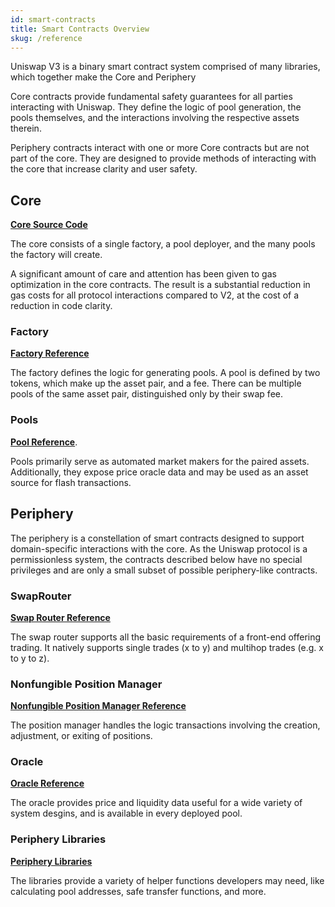 ```yaml
---
id: smart-contracts
title: Smart Contracts Overview
skug: /reference
---
```

Uniswap V3 is a binary smart contract system comprised of many libraries, which together make the Core and Periphery 


Core contracts provide fundamental safety guarantees for all parties interacting with Uniswap. They define the logic of pool generation, the pools themselves, and the interactions involving the respective assets therein.

Periphery contracts interact with one or more Core contracts but are not part of the core. They are designed to provide methods of interacting with the core that increase clarity and user safety. 

## Core

[**Core Source Code**](https://github.com/Uniswap/uniswap-v3-core)

The core consists of a single factory, a pool deployer, and the many pools  the factory will create.

A significant amount of care and attention has been given to gas optimization in the core contracts. The result is a substantial reduction in gas costs for all protocol interactions compared to V2, at the cost of a reduction in code clarity.


### Factory

[**Factory Reference**](https://docs.uniswap.org/reference/UniswapV3Factory) 

The factory defines the logic for generating pools. A pool is defined by two tokens, which make up the asset pair, and a fee. There can be multiple pools of the same asset pair, distinguished only by their swap fee. 

### Pools

[**Pool Reference**](https://docs.uniswap.org/reference/UniswapV3Pool).

Pools primarily serve as automated market makers for the paired assets. Additionally, they expose price oracle data and may be used as an asset source for flash transactions. 


## Periphery

The periphery is a constellation of smart contracts designed to support domain-specific interactions with the core. As the Uniswap protocol is a permissionless system, the contracts described below have no special privileges and are only a small subset of possible periphery-like contracts. 

### SwapRouter

[**Swap Router Reference**](https://docs.uniswap.org/reference/periphery/SwapRouter)

The swap router supports all the basic requirements of a front-end offering trading. It natively supports single trades (x to y) and multihop trades (e.g. x to y to z).


### Nonfungible Position Manager

[**Nonfungible Position Manager Reference**](https://docs.uniswap.org/reference/periphery/NonfungiblePositionManager)

The position manager handles the logic transactions involving the creation, adjustment, or exiting of positions.

### Oracle 
[**Oracle Reference**](https://docs.uniswap.org/reference/libraries/Oracle)

The oracle provides price and liquidity data useful for a wide variety of system desgins, and is available in every deployed pool.

### Periphery Libraries

[**Periphery Libraries**](https://docs.uniswap.org/reference/periphery/libraries/Base64)

The libraries provide a variety of helper functions developers may need, like calculating pool addresses, safe transfer functions, and more. 





